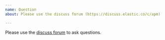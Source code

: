 ```yaml
---
name: Question
about: Please use the discuss forum (https://discuss.elastic.co/c/apm) to ask questions

---
```


Please use the [discuss forum](https://discuss.elastic.co/c/apm) to ask questions. 

